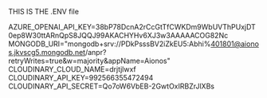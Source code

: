 THIS IS THE .ENV file

AZURE_OPENAI_API_KEY=38bP78DcnA2rCcGtTfCWKDm9WbUVThPUxjDT0ep8W30ttARnQpS8JQQJ99AKACHYHv6XJ3w3AAAAACOG82Nc
MONGODB_URI="mongodb+srv://PDkPsssBV2iZkEU5:Abhi%401801@aionos.jkvscg5.mongodb.net/anpr?retryWrites=true&w=majority&appName=Aionos"
CLOUDINARY_CLOUD_NAME=drjtjlwxf
CLOUDINARY_API_KEY=992566355472494
CLOUDINARY_API_SECRET=Qo7oW6VbEB-2GwtOxIRBZrJlXBs
